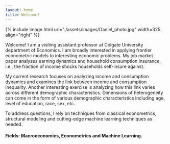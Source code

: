 ```yaml
---
layout: home
title: Welcome!
---
```


{% include image.html url="./assets/images/Daniel_photo.jpg" width=325 align="right" %}

Welcome! I am a visiting assistant professor at Colgate University department of Economics. I am broadly interested in applying frontier econometric models to interesting economic problems. My job market paper analyzes earning dynamics and household consumption insurance, i.e., the fraction of income shocks households self-insure against. 

My current research focuses on analyzing income and consumption dynamics and examines the link between income and consumption inequality. Another interesting exercise is analyzing how this link varies across different demographic characteristics. Dimensions of heterogeneity can come in the form of various demographic characteristics including age, level of education, race, sex, etc. 

To address questions, I rely on techniques from classical econometrics, structural modeling and cutting-edge machine learning techniques as needed.

#### Fields: Macroeconomics, Econometrics and Machine Learning.